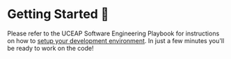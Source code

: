 # Getting Started 🚀

Please refer to the UCEAP Software Engineering Playbook for instructions on how to [setup your development environment](https://itse-playbook.uceap.work/fundamentals/setup-your-development-environment/). In just a few minutes you'll be ready to work on the code!